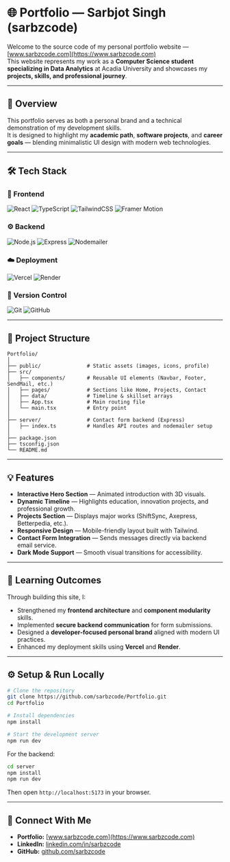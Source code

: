 # 🌐 Portfolio — Sarbjot Singh (sarbzcode)

Welcome to the source code of my personal portfolio website — [www.sarbzcode.com](https://www.sarbzcode.com)  
This website represents my work as a **Computer Science student specializing in Data Analytics** at Acadia University and showcases my **projects, skills, and professional journey**.

---

## 🚀 Overview

This portfolio serves as both a personal brand and a technical demonstration of my development skills.  
It is designed to highlight my **academic path**, **software projects**, and **career goals** — blending minimalistic UI design with modern web technologies.

---

## 🛠️ Tech Stack

### 🎨 Frontend
![React](https://img.shields.io/badge/React-20232A?style=for-the-badge&logo=react&logoColor=61DAFB)
![TypeScript](https://img.shields.io/badge/TypeScript-007ACC?style=for-the-badge&logo=typescript&logoColor=white)
![TailwindCSS](https://img.shields.io/badge/TailwindCSS-06B6D4?style=for-the-badge&logo=tailwindcss&logoColor=white)
![Framer Motion](https://img.shields.io/badge/Framer_Motion-black?style=for-the-badge&logo=framer&logoColor=blue)

### ⚙️ Backend
![Node.js](https://img.shields.io/badge/Node.js-339933?style=for-the-badge&logo=nodedotjs&logoColor=white)
![Express](https://img.shields.io/badge/Express-000000?style=for-the-badge&logo=express&logoColor=white)
![Nodemailer](https://img.shields.io/badge/Nodemailer-2C8EBB?style=for-the-badge&logo=gmail&logoColor=white)

### ☁️ Deployment
![Vercel](https://img.shields.io/badge/Vercel-black?style=for-the-badge&logo=vercel&logoColor=white)
![Render](https://img.shields.io/badge/Render-46E3B7?style=for-the-badge&logo=render&logoColor=black)


### 🧩 Version Control
![Git](https://img.shields.io/badge/Git-F05032?style=for-the-badge&logo=git&logoColor=white)
![GitHub](https://img.shields.io/badge/GitHub-181717?style=for-the-badge&logo=github&logoColor=white)


---

## 📂 Project Structure

```
Portfolio/
│
├── public/               # Static assets (images, icons, profile)
├── src/
│   ├── components/       # Reusable UI elements (Navbar, Footer, SendMail, etc.)
│   ├── pages/            # Sections like Home, Projects, Contact
│   ├── data/             # Timeline & skillset arrays
│   ├── App.tsx           # Main routing file
│   └── main.tsx          # Entry point
│
├── server/               # Contact form backend (Express)
│   ├── index.ts          # Handles API routes and nodemailer setup
│
├── package.json
├── tsconfig.json
└── README.md
```

---

## 💡 Features

- **Interactive Hero Section** — Animated introduction with 3D visuals.
- **Dynamic Timeline** — Highlights education, innovation projects, and professional growth.
- **Projects Section** — Displays major works (ShiftSync, Axepress, Betterpedia, etc.).
- **Responsive Design** — Mobile-friendly layout built with Tailwind.
- **Contact Form Integration** — Sends messages directly via backend email service.
- **Dark Mode Support** — Smooth visual transitions for accessibility.

---

## 🧠 Learning Outcomes

Through building this site, I:
- Strengthened my **frontend architecture** and **component modularity** skills.
- Implemented **secure backend communication** for form submissions.
- Designed a **developer-focused personal brand** aligned with modern UI practices.
- Enhanced my deployment skills using **Vercel** and **Render**.

---

## ⚙️ Setup & Run Locally

```bash
# Clone the repository
git clone https://github.com/sarbzcode/Portfolio.git
cd Portfolio

# Install dependencies
npm install

# Start the development server
npm run dev
```

For the backend:
```bash
cd server
npm install
npm run dev
```

Then open `http://localhost:5173` in your browser.

---

## 👋 Connect With Me

- **Portfolio:** [www.sarbzcode.com](https://www.sarbzcode.com)
- **LinkedIn:** [linkedin.com/in/sarbzcode](https://www.linkedin.com/in/sarbzcode)
- **GitHub:** [github.com/sarbzcode](https://github.com/sarbzcode)
